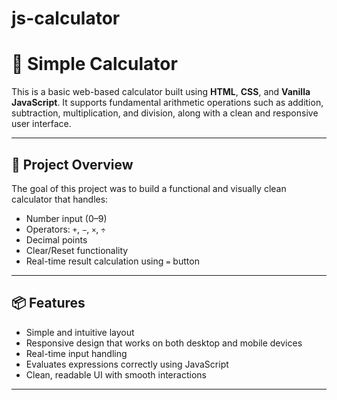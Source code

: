# js-calculator

# 🧮 Simple Calculator

This is a basic web-based calculator built using **HTML**, **CSS**, and **Vanilla JavaScript**. It supports fundamental arithmetic operations such as addition, subtraction, multiplication, and division, along with a clean and responsive user interface.

---

## 🚀 Project Overview

The goal of this project was to build a functional and visually clean calculator that handles:

- Number input (0–9)
- Operators: `+`, `−`, `×`, `÷`
- Decimal points
- Clear/Reset functionality
- Real-time result calculation using `=` button

---

## 📦 Features

- Simple and intuitive layout
- Responsive design that works on both desktop and mobile devices
- Real-time input handling
- Evaluates expressions correctly using JavaScript
- Clean, readable UI with smooth interactions

---

